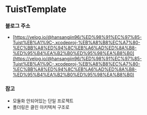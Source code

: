 # TuistTemplate

### 블로그 주소
- [https://velog.io/@hansangjin96/%ED%98%91%EC%97%85-Tuist%EB%A1%9C-.xcodeproj-%EB%A8%B8%EC%A7%80-%EC%BB%A8%ED%94%8C%EB%A6%AD%ED%8A%B8-%ED%95%B4%EA%B2%B0%ED%95%98%EA%B8%B0](https://velog.io/@hansangjin96/%ED%98%91%EC%97%85-Tuist%EB%A1%9C-.xcodeproj-%EB%A8%B8%EC%A7%80-%EC%BB%A8%ED%94%8C%EB%A6%AD%ED%8A%B8-%ED%95%B4%EA%B2%B0%ED%95%98%EA%B8%B0)

### 참고
- 모듈화 안되어있는 단일 프로젝트 
- 폴더링은 클린 아키텍쳐 구조로 
